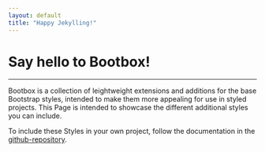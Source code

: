 ```yaml
---
layout: default
title: "Happy Jekylling!"
---
```


<div class="container mt-5">
    <h1>Say hello to Bootbox!</h1>
    <hr>
    <p>
      Bootbox is a collection of leightweight extensions and additions
      for the base Bootstrap styles, intended to make them more appealing
      for use in styled projects. This Page is intended to showcase the
      different additional styles you can include.
    </p>
    <p>
      To include these Styles in your own project, follow the documentation
      in the <a href="https://github.com/syntro-opensource/bootbox">github-repository</a>.
    </p>
</div>
